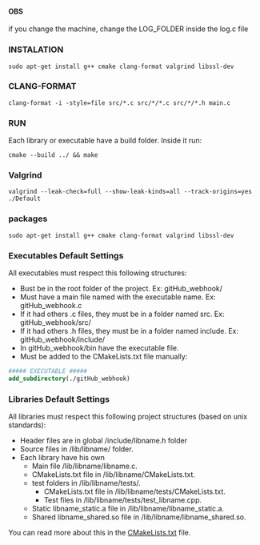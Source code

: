 #### OBS

if you change the machine, change the LOG_FOLDER inside the log.c file

### INSTALATION

`
sudo apt-get install g++ cmake clang-format valgrind libssl-dev
`

### CLANG-FORMAT

`
clang-format -i -style=file src/*.c src/*/*.c src/*/*.h main.c
`

### RUN

Each library or executable have a build folder. Inside it run:

`
cmake --build ../ && make
`

### Valgrind

`
valgrind --leak-check=full --show-leak-kinds=all --track-origins=yes ./Default
`

### packages

`
sudo apt-get install g++ cmake clang-format valgrind libssl-dev
`

### Executables Default Settings

All executables must respect this following structures:

* Bust be in the root folder of the project. Ex: gitHub_webhook/
* Must have a main file named with the executable name. Ex: gitHub_webhook.c
* If it had others .c files, they must be in a folder named src. Ex: gitHub_webhook/src/
* If it had others .h files, they must be in a folder named include. Ex: gitHub_webhook/include/
* In gitHub_webhook/bin have the executable file.
* Must be added to the CMakeLists.txt file manually:

```cmake
##### EXECUTABLE #####
add_subdirectory(./gitHub_webhook)
```

### Libraries Default Settings

All libraries must respect this following project structures (based on unix standards):

* Header files are in global /include/libname.h folder
* Source files in /lib/libname/ folder.
* Each library have his own
    * Main file /lib/libname/libname.c.
    * CMakeLists.txt file in /lib/libname/CMakeLists.txt.
    * test folders in /lib/libname/tests/.
        * CMakeLists.txt file in /lib/libname/tests/CMakeLists.txt.
        * Test files in /lib/libname/tests/test_libname.cpp.
    * Static libname_static.a file in /lib/libname/libname_static.a.
    * Shared libname_shared.so file in /lib/libname/libname_shared.so.

You can read more about this in the [CMakeLists.txt](./lib/README.md) file.
